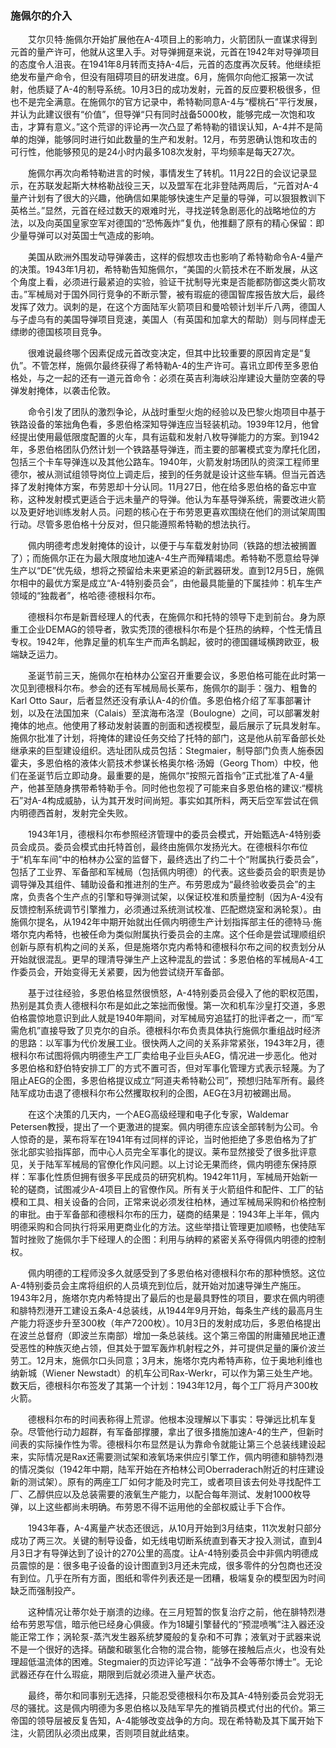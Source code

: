 ### 施佩尔的介入

　　艾尔贝特·施佩尔开始扩展他在A-4项目上的影响力，火箭团队一直谋求得到元首的量产许可，他就从这里入手。对导弹拥趸来说，元首在1942年对导弹项目的态度令人沮丧。在1941年8月转而支持A-4后，元首的态度再次反转。他继续拒绝发布量产命令，但没有阻碍项目的研发进度。6月，施佩尔向他汇报第一次试射，他质疑了A-4的制导系统。10月3日的成功发射，元首的反应要积极很多，但也不是完全满意。在施佩尔的官方记录中，希特勒同意A-4与“樱桃石”平行发展，并认为此建议很有“价值”，但导弹“只有同时战备5000枚，能够完成一次饱和攻击，才算有意义。”这个荒谬的评论再一次凸显了希特勒的错误认知，A-4并不是简单的炮弹，能够同时进行如此数量的生产和发射。12月，布劳恩确认饱和攻击的可行性，他能够预见的是24小时内最多108次发射，平均频率是每天27次。

　　施佩尔再次向希特勒进言的时候，事情发生了转机。11月22日的会议记录显示，在苏联发起斯大林格勒战役三天，以及盟军在北非登陆两周后，“元首对A-4量产计划有了很大的兴趣，他确信如果能够快速生产足量的导弹，可以狠狠教训下英格兰。”显然，元首在经过数天的艰难时光，寻找逆转急剧恶化的战略地位的方法，以及向英国皇家空军对德国的“恐怖轰炸”复仇，他推翻了原有的精心保留：即少量导弹可以对英国士气造成的影响。

　　美国从欧洲外围发动导弹袭击，这样的假想攻击也影响了希特勒命令A-4量产的决策。1943年1月初，希特勒告知施佩尔，“美国的火箭技术在不断发展，从这个角度上看，必须进行最紧迫的实验，验证干扰制导光束是否能都防御这类火箭攻击。”军械局对于国外同行竞争的不断示警，被有瑕疵的德国智库报告放大后，最终发挥了效力。讽刺的是，在这个方面陆军火箭项目和曼哈顿计划半斤八两，德国人与子虚乌有的美国导弹项目竞速，美国人（有英国和加拿大的帮助）则与同样虚无缥缈的德国核项目竞争。

　　很难说最终哪个因素促成元首改变决定，但其中比较重要的原因肯定是“复仇”。不管怎样，施佩尔最终获得了希特勒A-4的生产许可。喜讯立即传至多恩伯格处，与之一起的还有一道元首命令：必须在英吉利海峡沿岸建设大量防空袭的导弹发射掩体，以袭击伦敦。

　　命令引发了团队的激烈争论，从战时重型火炮的经验以及巴黎火炮项目中基于铁路设备的笨拙角色看，多恩伯格深知导弹连应当轻装机动。1939年12月，他曾经提出使用最低限度配置的火车，具有运载和发射八枚导弹能力的方案。到1942年，多恩伯格团队仍然计划一个铁路基导弹连，而主要的部署模式变为摩托化团，包括三个卡车导弹连以及其他公路车。1940年，火箭发射场团队的资深工程师里德尔，被从测试组领导岗位上调走后，接到的任务就是设计这些车辆。但当元首选择了发射掩体方案，布劳恩却十分认同。11月27日，他在给多恩伯格的备忘中宣称，这种发射模式更适合于远未量产的导弹。他认为车基导弹系统，需要改进火箭以及更好地训练发射人员。问题的核心在于布劳恩更喜欢围绕在他们的测试架周围行动。尽管多恩伯格十分反对，但只能遵照希特勒的想法执行。

　　佩内明德考虑发射掩体的设计，以便于与车载发射协同（铁路的想法被搁置了）；而施佩尔正在为最大限度地加速A-4生产而殚精竭虑。希特勒不愿意给导弹生产以“DE”优先级，想将之预留给未来更紧迫的新武器研发。直到12月5日，施佩尔相中的最优方案是成立“A-4特别委员会”，由他最具能量的下属挂帅：机车生产领域的“独裁者”，格哈德·德根科尔布。

　　德根科尔布是新晋经理人的代表，在施佩尔和托特的领导下走到前台。身为原重工企业DEMAG的领导者，敦实秃顶的德根科尔布是个狂热的纳粹，个性无情且专权。1942年，他靠足量的机车生产而声名鹊起，彼时的德国疆域横跨欧亚，极端缺乏运力。

　　圣诞节前三天，施佩尔在柏林办公室召开重要会议，多恩伯格可能在此时第一次见到德根科尔布。参会的还有军械局局长莱布，施佩尔的副手：强力、粗鲁的Karl Otto Saur，后者显然还没有承认A-4的价值。多恩伯格介绍了军事部署计划，以及在法国加来（Calais）至滨海布洛涅（Boulogne）之间，可以部署发射掩体的地点。他使用了移动发射装置的剖面和透视模型，最后展示了玩具发射车。施佩尔批准了计划，将掩体的建设任务交给了托特的部门，这是他从前军备部长处继承来的巨型建设组织。选址团队成员包括：Stegmaier，制导部门负责人施泰因霍夫，多恩伯格的液体火箭技术参谋长格奥尔格·汤姆（Georg Thom）中校，他们在圣诞节后立即动身。最重要的是，施佩尔“按照元首指令”正式批准了A-4量产，他甚至随身携带希特勒手令。同时他也忽视了可能来自多恩伯格的建议:“樱桃石”对A-4构成威胁，认为其开发时间尚短。事实如其所料，两天后空军尝试在佩内明德西首射，发射完全失败。

　　1943年1月，德根科尔布参照经济管理中的委员会模式，开始甄选A-4特别委员会成员。委员会模式由托特首创，最终由施佩尔发扬光大。在德根科尔布位于“机车车间”中的柏林办公室的监督下，最终选出了约二十个“附属执行委员会”，包括了工业界、军备部和军械局（包括佩内明德）的代表。这些委员会的职责是协调导弹及其组件、辅助设备和推进剂的生产。布劳恩成为“最终验收委员会”的主席，负责各个生产点的引擎和导弹测试架，以保证校准和质量控制（因为A-4没有反馈控制系统调节引擎推力，必须通过系统测试校准、匹配燃烧室和涡轮泵）。由施佩尔提名，从1942年中期开始就出任佩内明德生产计划指挥部主任的德特马·施塔尔克内希特，也被任命为类似附属执行委员会的主席。这个任命是尝试理顺组织创新与原有机构之间的关系，但是施塔尔克内希特和德根科尔布之间的权责划分从开始就很混乱。更早的理清导弹生产上这种混乱的尝试：多恩伯格的军械局A-4工作委员会，开始变得无关紧要，因为他尝试绕开军备部。

　　基于过往经验，多恩伯格显然很愤怒，A-4特别委员会侵入了他的职权范围，热别是其负责人德根科尔布是如此之笨拙而傲慢。第一次和机车沙皇打交道，多恩伯格震惊地意识到此人就是1940年期间，对军械局穷追猛打的批评者之一，而“军需危机”直接导致了贝克尔的自杀。德根科尔布负责具体执行施佩尔重组战时经济的思路：以军事为代价发展工业。很快两人之间的关系非常紧张，1943年2月，德根科尔布试图将佩内明德生产工厂卖给电子业巨头AEG，情况进一步恶化。他对多恩伯格和舒伯特安排工厂的方式不置可否，但对军事化管理方式表示轻蔑。为了阻止AEG的企图，多恩伯格提议成立“阿道夫希特勒公司”，预想归陆军所有。最终陆军成功击退了德根科尔布公然攫取权利的企图，AEG在3月初被踢出局。

　　在这个决策的几天内，一个AEG高级经理和电子化专家，Waldemar Petersen教授，提出了一个更激进的提案。佩内明德东应该全部转制为公司。令人惊奇的是，莱布将军在1941年有过同样的评论，当时他拒绝了多恩伯格为了扩张北部实验指挥部，而中心人员完全军事化的提议。莱布显然接受了很多批评意见，关于陆军军械局的官僚化作风问题。以上讨论无果而终，佩内明德东保持原样：军事化性质但拥有很多平民成员的研究机构。1942年11月，军械局开始新一轮的磋商，试图减少A-4项目上的官僚作风。所有关于火箭组件和配件、工厂的钻模和工具、相关设备的合同，正常来说必须发往柏林，通过军械局采购和价格控制的审批。由于军备部和德根科尔布的压力，磋商的结果是：1943年上半年，佩内明德采购和合同执行将采用更商业化的方法。这些举措让管理更加顺畅，也使陆军暂时挫败了施佩尔手下经理人的企图：利用与纳粹的紧密关系夺得佩内明德的控制权。

　　佩内明德的工程师没多久就感受到了多恩伯格对德根科尔布的那种愤怒。这位A-4特别委员会主席将组织的人员填充到位后，就开始对加速导弹生产施压。1943年2月，施塔尔克内希特提出了最后的也是最具野性的项目，要求在佩内明德和腓特烈港开工建设五条A-4总装线，从1944年9月开始，每条生产线的最高月生产能力将逐步升至300枚（年产7200枚）。10月3日的发射成功后，多恩伯格提出在波兰总督府（即波兰东南部）增加一条总装线。这个第三帝国的附庸殖民地正遭受恶性的种族灭绝占领，但其处于盟军轰炸机射程之外，并可提供足量的廉价波兰劳工。12月末，施佩尔口头同意；3月末，施塔尔克内希特声称，位于奥地利维也纳新城（Wiener Newstadt）的机车公司Rax-Werkr，可以作为第三处生产地。数天后，德根科尔布签发了其第一个计划：1943年12月，每个工厂将月产300枚火箭。

　　德根科尔布的时间表称得上荒谬。他根本没理解以下事实：导弹远比机车复杂。尽管他行动力超群，有军备部撑腰，拿出了很多措施加速A-4的生产，但新时间表的实际操作性为零。德根科尔布显然是认为靠命令就能让第三个总装线建设起来，实际情况是Rax还需要测试架和液氧场来供应引擎工作，佩内明德和腓特烈港的情况类似（1942年中期，陆军开始在齐柏林公司Oberraderach附近的村庄建设新的测试架）。原有的两座工厂如何才能及时完工，或者项目该去何处寻找配件工厂、乙醇供应以及总装需要的液氧生产能力，以配合每年测试、发射1000枚导弹，以上这些都尚未明确。布劳恩不得不运用他的全部权威让手下合作。

　　1943年春，A-4离量产状态还很远，从10月开始到3月结束，11次发射只部分成功了两三次。关键的制导设备，如无线电切断系统直到春天才投入测试，直到4月3日才有导弹达到了设计的270公里的高度。让A-4特别委员会中非佩内明德成员震惊的是：很多电子设备的设计图直到3月还未完成，很多零件的分包商也还没有到位。几乎在所有方面，图纸和零件列表还是一团糟，极端复杂的模型因为时间缺乏而强制投产。

　　这种情况让蒂尔处于崩溃的边缘。在三月短暂的恢复治疗之前，他在腓特烈港给布劳恩写信，暗示他已经身心俱疲。作为18罐引擎替代的“预混喷嘴”注入器还没能正常工作；涡轮泵-蒸汽发生器系统梦魇般的复杂和不可靠；液氧对于武器来说不是一个很好的选择。硝酸和碳氢化合物的混合物，能够在接触后点火，也没有处理超低温流体的困难。Stegmaier的页边评论写道：“战争不会等蒂尔博士”。无论武器还存在什么瑕疵，期限到后就必须进入量产状态。

　　最终，蒂尔和同事别无选择，只能忍受德根科尔布及其A-4特别委员会党羽无尽的骚扰。这是佩内明德为多恩伯格以及陆军早先的推销员模式付出的代价。第三帝国的领导层被反复告知，A-4能够改变战争的方向。现在希特勒及其下属开始下注，火箭团队必须出成果，否则项目就此结束。

